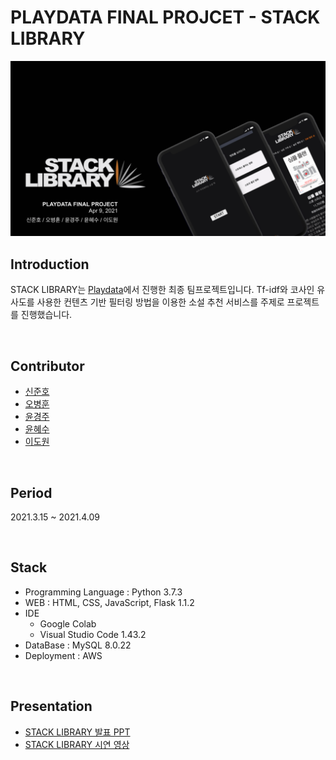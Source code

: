 # PLAYDATA FINAL PROJCET - STACK LIBRARY

<img src="./stack_library.png" />

## Introduction

STACK LIBRARY는 [Playdata](https://playdata.io/)에서 진행한 최종 팀프로젝트입니다. Tf-idf와 코사인 유사도를 사용한 컨텐츠 기반 필터링 방법을 이용한 소설 추천 서비스를 주제로 프로젝트를 진행했습니다.

</br>

## Contributor

- [신준호](https://github.com/ggwnsghgg)
- [오병훈](https://github.com/OHBEYOUNGHUN)
- [윤경주](https://github.com/GraceYoon281)
- [윤혜수](https://github.com/YHS20)
- [이도원](https://github.com/2dowon)

</br>

## Period

2021.3.15 ~ 2021.4.09

</br>

## Stack

- Programming Language : Python 3.7.3
- WEB : HTML, CSS, JavaScript, Flask 1.1.2
- IDE
  - Google Colab
  - Visual Studio Code 1.43.2
- DataBase : MySQL 8.0.22
- Deployment : AWS

</br>

## Presentation
- [STACK LIBRARY 발표 PPT](https://docs.google.com/presentation/d/1g30tSwl_EkIWgpgB-zVQ1RZYFgaF4kEOq8OuQsbZXlE/edit?usp=sharing)
- [STACK LIBRARY 시연 영상](https://youtu.be/VAnimJpj30o)
